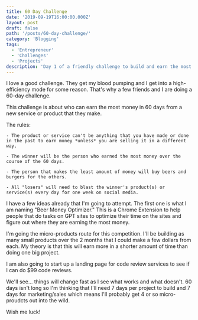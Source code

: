```yaml
---
title: 60 Day Challenge
date: '2019-09-19T16:00:00.000Z'
layout: post
draft: false
path: '/posts/60-day-challenge/'
category: 'Blogging'
tags:
  - 'Entrepreneur'
  - 'Challenges'
  - 'Projects'
description: 'Day 1 of a friendly challenge to build and earn the most money in 60 days.'
---
```


I love a good challenge. They get my blood pumping and I get into a high-efficiency mode for some reason. That's why a few friends and I are doing a 60-day challenge.

This challenge is about who can earn the most money in 60 days from a new service or product that they make.

The rules:

    - The product or service can't be anything that you have made or done in the past to earn money *unless* you are selling it in a different way.

    - The winner will be the person who earned the most money over the course of the 60 days.

    - The person that makes the least amount of money will buy beers and burgers for the others.

    - All "losers" will need to blast the winner's product(s) or service(s) every day for one week on social media.

I have a few ideas already that I'm going to attempt. The first one is what I am naming "Beer Money Optimizer." This is a Chrome Extension to help people that do tasks on GPT sites to optimize their time on the sites and figure out where they are earning the most money.

I'm going the micro-products route for this competition. I'll be building as many small products over the 2 months that I could make a few dollars from each. My theory is that this will earn more in a shorter amount of time than doing one big project.

I am also going to start up a landing page for code review services to see if I can do $99 code reviews.

We'll see... things will change fast as I see what works and what doesn't. 60 days isn't long so I'm thinking that I'll need 7 days per project to build and 7 days for marketing/sales which means I'll probably get 4 or so micro-proudcts out into the wild.

Wish me luck!
